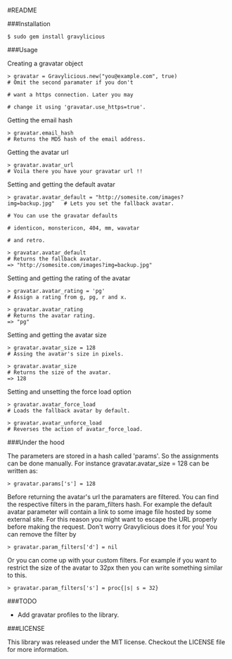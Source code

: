 #README

###Installation

    $ sudo gem install gravylicious

###Usage

Creating a gravatar object

    > gravatar = Gravylicious.new("you@example.com", true)                    # Omit the second paramater if you don't 
                                                                              # want a https connection. Later you may
                                                                              # change it using 'gravatar.use_https=true'.

Getting the email hash

    > gravatar.email_hash                                                     # Returns the MD5 hash of the email address.

Getting the avatar url

    > gravatar.avatar_url                                                     # Voila there you have your gravatar url !!

Setting and getting the default avatar

    > gravatar.avatar_default = "http://somesite.com/images?img=backup.jpg"   # Lets you set the fallback avatar.
                                                                              # You can use the gravatar defaults
                                                                              # identicon, monstericon, 404, mm, wavatar
                                                                              # and retro.

    > gravatar.avatar_default                                                 # Returns the fallback avatar.
    => "http://somesite.com/images?img=backup.jpg"

Setting and getting the rating of the avatar

    > gravatar.avatar_rating = 'pg'                                           # Assign a rating from g, pg, r and x.
 
    > gravatar.avatar_rating                                                  # Returns the avatar rating.
    => "pg"
 
Setting and getting the avatar size

    > gravatar.avatar_size = 128                                              # Assing the avatar's size in pixels.

    > gravatar.avatar_size                                                    # Returns the size of the avatar.
    => 128

Setting and unsetting the force load option

    > gravatar.avatar_force_load                                              # Loads the fallback avatar by default.

    > gravatar.avatar_unforce_load                                            # Reverses the action of avatar_force_load.

###Under the hood

The parameters are stored in a hash called 'params'. So the assignments can be done manually. 
For instance gravatar.avatar\_size = 128 can be written as:

    > gravatar.params['s'] = 128

  Before returning the avatar's url the paramaters are filtered. You can find the respective filters in
  the param\_filters hash. For example the default avatar parameter will contain a link to some image file 
  hosted by some external site. For this reason you might want to escape the URL properly before making the
  request. Don't worry Gravylicious does it for you! You can remove the filter by

    > gravatar.param_filters['d'] = nil

  Or you can come up with your custom filters. For example if you want to restrict the size of the avatar
  to 32px then you can write something similar to this.

    > gravatar.param_filters['s'] = proc{|s| s = 32}


###TODO

  * Add gravatar profiles to the library.

###LICENSE

  This library was released under the MIT license. Checkout the LICENSE file for more information.
